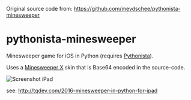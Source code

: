 Original source code from:
https://github.com/mevdschee/pythonista-minesweeper

pythonista-minesweeper
======================

Minesweeper game for iOS in Python (requires [Pythonista](http://omz-software.com/pythonista/)).

Uses a [Minesweeper X](http://www.curtisbright.com/msx/) skin that is Base64 encoded in the source-code.

![Screenshot iPad](https://www.leaseweb.com/labs/wp-content/uploads/2014/05/minesweeper_ipad.jpg)

see: http://tqdev.com/2016-minesweeper-in-python-for-ipad
